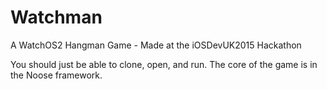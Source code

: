 # Watchman
A WatchOS2 Hangman Game - Made at the iOSDevUK2015 Hackathon

You should just be able to clone, open, and run.
The core of the game is in the Noose framework.
